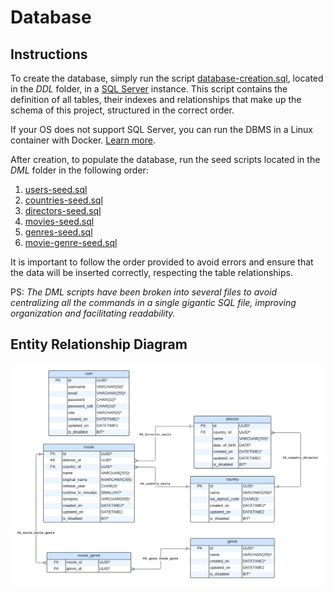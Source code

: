 # Database

## Instructions

To create the database, simply run the script [database-creation.sql](DDL/database-creation.sql), located in the *DDL* folder, in a [SQL Server](https://www.microsoft.com/pt-br/sql-server/sql-server-downloads) instance. This script contains the definition of all tables, their indexes and relationships that make up the schema of this project, structured in the correct order.

If your OS does not support SQL Server, you can run the DBMS in a Linux container with Docker. [Learn more](https://learn.microsoft.com/en-us/sql/linux/quickstart-install-connect-docker?view=sql-server-ver16).

After creation, to populate the database, run the seed scripts located in the *DML* folder in the following order:

1. [users-seed.sql](DML/users-seed.sql)
2. [countries-seed.sql](DML/countries-seed.sql)
3. [directors-seed.sql](DML/directors-seed.sql)
4. [movies-seed.sql](DML/movies-seed.sql)
5. [genres-seed.sql](DML/genres-seed.sql)
6. [movie-genre-seed.sql](DML/movie-genre-seed.sql)

It is important to follow the order provided to avoid errors and ensure that the data will be inserted correctly, respecting the table relationships.

PS: *The DML scripts have been broken into several files to avoid centralizing all the commands in a single gigantic SQL file, improving organization and facilitating readability.*

## Entity Relationship Diagram

<p align="center">
  <img src="../assets/movie-library-erd.png" alt="The Entity Relationship Diagram" width="950" />
</p>
